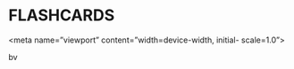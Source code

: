 # FLASHCARDS<head>
<meta charset=”UTF-8”>

<meta name=”viewport” content=”width=device-width, initial-
scale=1.0”>

<link rel=”stylesheet” href=”style.css”>
<title>Flashcards</title>
</head>bv